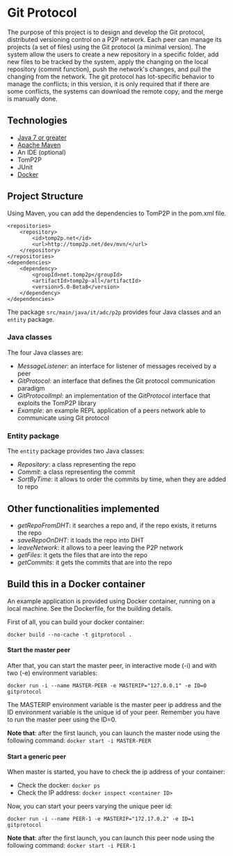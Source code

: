 # Git Protocol
The purpose of this project is to design and develop the Git protocol, distributed versioning control on a P2P network. Each peer can manage its projects (a set of files) using the Git protocol (a minimal version). The system allow the users to create a new repository in a specific folder, add new files to be tracked by the system, apply the changing on the local repository (commit function), push the network's changes, and pull the changing from the network. The git protocol has lot-specific behavior to manage the conflicts; in this version, it is only required that if there are some conflicts, the systems can download the remote copy, and the merge is manually done.

## Technologies
- [Java 7 or greater](https://www.oracle.com/java/technologies/downloads/#jdk17-windows)
- [Apache Maven](https://maven.apache.org/download.cgi)
- An IDE (optional)
- TomP2P
- JUnit
- [Docker](https://www.docker.com/products/docker-desktop)

## Project Structure
Using Maven, you can add the dependencies to TomP2P in the pom.xml file.

```
<repositories>
    <repository>
        <id>tomp2p.net</id>
        <url>http://tomp2p.net/dev/mvn/</url>
    </repository>
</repositories>
<dependencies>
    <dependency>
        <groupId>net.tomp2p</groupId>
        <artifactId>tomp2p-all</artifactId>
        <version>5.0-Beta8</version>
    </dependency>
</dependencies>
```

The package `src/main/java/it/adc/p2p` provides four Java classes and an `entity` package.

### Java classes
The four Java classes are:
- *MessageListener*: an interface for listener of messages received by a peer
- *GitProtocol*: an interface that defines the Git protocol communication paradigm
- *GitProtocolImpl*: an implementation of the *GitProtocol* interface that exploits the TomP2P library
- *Example*: an example REPL application of a peers network able to communicate using Git protocol

### Entity package
The `entity` package provides two Java classes:
- *Repository*: a class representing the repo
- *Commit*: a class representing the commit
- *SortByTime*: it allows to order the commits by time, when they are added to repo

## Other functionalities implemented
- *getRepoFromDHT*: it searches a repo and, if the repo exists, it returns the repo
- *saveRepoOnDHT*: it loads the repo into DHT
- *leaveNetwork*: it allows to a peer leaving the P2P network
- *getFiles*: it gets the files that are into the repo
- *getCommits*: it gets the commits that are into the repo

## Build this in a Docker container
An example application is provided using Docker container, running on a local machine. See the Dockerfile, for the building details.

First of all, you can build your docker container:

`docker build --no-cache -t gitprotocol .`

#### Start the master peer
After that, you can start the master peer, in interactive mode (-i) and with two (-e) environment variables:

`docker run -i --name MASTER-PEER -e MASTERIP="127.0.0.1" -e ID=0 gitprotocol`

The MASTERIP environment variable is the master peer ip address and the ID environment variable is the unique id of your peer. Remember you have to run the master peer using the ID=0.

**Note that**: after the first launch, you can launch the master node using the following command: `docker start -i MASTER-PEER`

#### Start a generic peer
When master is started, you have to check the ip address of your container:
- Check the docker: `docker ps`
- Check the IP address: `docker inspect <container ID>`

Now, you can start your peers varying the unique peer id:

`docker run -i --name PEER-1 -e MASTERIP="172.17.0.2" -e ID=1 gitprotocol`

**Note that**: after the first launch, you can launch this peer node using the following command: `docker start -i PEER-1`